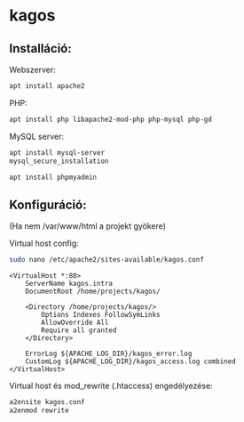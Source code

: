 # kagos

## Installáció:

Webszerver:
```bash
apt install apache2 
```

PHP:
```bash
apt install php libapache2-mod-php php-mysql php-gd
```

MySQL server:
```bash
apt install mysql-server
mysql_secure_installation

apt install phpmyadmin
```

## Konfiguráció:

(Ha nem /var/www/html a projekt gyökere)

Virtual host config:
```bash
sudo nano /etc/apache2/sites-available/kagos.conf
```

```
<VirtualHost *:80>
    ServerName kagos.intra
    DocumentRoot /home/projects/kagos/

    <Directory /home/projects/kagos/>
        Options Indexes FollowSymLinks
        AllowOverride All
        Require all granted
    </Directory>

    ErrorLog ${APACHE_LOG_DIR}/kagos_error.log
    CustomLog ${APACHE_LOG_DIR}/kagos_access.log combined
</VirtualHost>
```

Virtual host és mod_rewrite (.htaccess) engedélyezése:
```bash
a2ensite kagos.conf
a2enmod rewrite
```